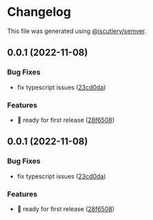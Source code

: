 # Changelog

This file was generated using [@jscutlery/semver](https://github.com/jscutlery/semver).

## 0.0.1 (2022-11-08)


### Bug Fixes

* fix typescript issues ([23cd0da](https://github.com/qwikifiers/qwik-ui/commit/23cd0da10259317e7ece1c4b0871459415025f89))


### Features

* :tada: ready for first release ([28f6508](https://github.com/qwikifiers/qwik-ui/commit/28f6508ec635538a332a8c4f2f97addabc2c90c2))



## 0.0.1 (2022-11-08)


### Bug Fixes

* fix typescript issues ([23cd0da](https://github.com/qwikifiers/qwik-ui/commit/23cd0da10259317e7ece1c4b0871459415025f89))


### Features

* :tada: ready for first release ([28f6508](https://github.com/qwikifiers/qwik-ui/commit/28f6508ec635538a332a8c4f2f97addabc2c90c2))
